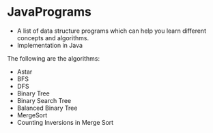 JavaPrograms
============
- A list of data structure programs which can help you learn different concepts and algorithms. <br>
- Implementation in Java


The following are the algorithms:<br>
- Astar
- BFS
- DFS
- Binary Tree
- Binary Search Tree
- Balanced Binary Tree
- MergeSort
- Counting Inversions in Merge Sort

